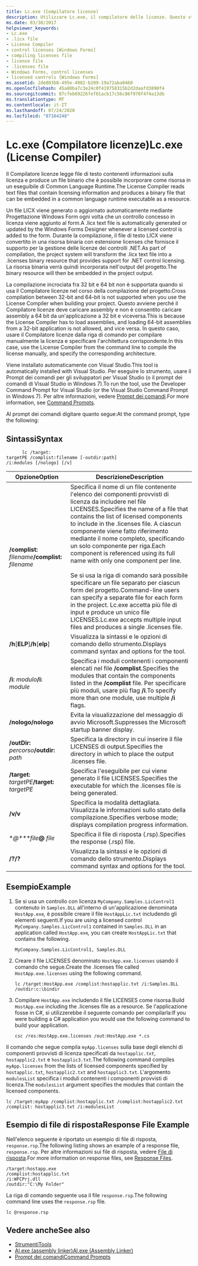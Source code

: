 ```yaml
---
title: Lc.exe (Compilatore licenze)
description: Utilizzare Lc.exe, il compilatore delle licenze. Questo strumento legge i file di testo che contengono informazioni sulla licenza e crea un file binario da incorporare in un eseguibile CLR come risorsa.
ms.date: 03/30/2017
helpviewer_keywords:
- Lc.exe
- .licx file
- License Compiler
- control licenses [Windows Forms]
- compiling licenses file
- license file
- .licenses file
- Windows Forms, control licenses
- licensed controls [Windows Forms]
ms.assetid: 2de803b8-495e-4982-b209-19a72aba0460
ms.openlocfilehash: 45a80ba7c3e24c0f419758315b2d2daafd3890f4
ms.sourcegitcommit: 87cfeb69226fef01acb17c56c86f978f4f4a13db
ms.translationtype: MT
ms.contentlocale: it-IT
ms.lasthandoff: 07/24/2020
ms.locfileid: "87164248"
---
```

# <a name="lcexe-license-compiler"></a><span data-ttu-id="9e883-104">Lc.exe (Compilatore licenze)</span><span class="sxs-lookup"><span data-stu-id="9e883-104">Lc.exe (License Compiler)</span></span>
<span data-ttu-id="9e883-105">Il Compilatore licenze legge file di testo contenenti informazioni sulla licenza e produce un file binario che è possibile incorporare come risorsa in un eseguibile di Common Language Runtime.</span><span class="sxs-lookup"><span data-stu-id="9e883-105">The License Compiler reads text files that contain licensing information and produces a binary file that can be embedded in a common language runtime executable as a resource.</span></span>  
  
 <span data-ttu-id="9e883-106">Un file LICX viene generato o aggiornato automaticamente mediante Progettazione Windows Form ogni volta che un controllo concesso in licenza viene aggiunto al form.</span><span class="sxs-lookup"><span data-stu-id="9e883-106">A .licx text file is automatically generated or updated by the Windows Forms Designer whenever a licensed control is added to the form.</span></span> <span data-ttu-id="9e883-107">Durante la compilazione, il file di testo LICX viene convertito in una risorsa binaria con estensione licenses che fornisce il supporto per la gestione delle licenze dei controlli .NET.</span><span class="sxs-lookup"><span data-stu-id="9e883-107">As part of compilation, the project system will transform the .licx text file into a .licenses binary resource that provides support for .NET control licensing.</span></span> <span data-ttu-id="9e883-108">La risorsa binaria verrà quindi incorporata nell'output del progetto.</span><span class="sxs-lookup"><span data-stu-id="9e883-108">The binary resource will then be embedded in the project output.</span></span>  
  
 <span data-ttu-id="9e883-109">La compilazione incrociata fra 32 bit e 64 bit non è supportata quando si usa il Compilatore licenze nel corso della compilazione del progetto.</span><span class="sxs-lookup"><span data-stu-id="9e883-109">Cross compilation between 32-bit and 64-bit is not supported when you use the License Compiler when building your project.</span></span> <span data-ttu-id="9e883-110">Questo avviene perché il Compilatore licenze deve caricare assembly e non è consentito caricare assembly a 64 bit da un'applicazione a 32 bit e viceversa.</span><span class="sxs-lookup"><span data-stu-id="9e883-110">This is because the License Compiler has to load assemblies, and loading 64-bit assemblies from a 32-bit application is not allowed, and vice versa.</span></span> <span data-ttu-id="9e883-111">In questo caso, usare il Compilatore licenze dalla riga di comando per compilare manualmente la licenza e specificare l'architettura corrispondente.</span><span class="sxs-lookup"><span data-stu-id="9e883-111">In this case, use the License Compiler from the command line to compile the license manually, and specify the corresponding architecture.</span></span>  
  
 <span data-ttu-id="9e883-112">Viene installato automaticamente con Visual Studio.</span><span class="sxs-lookup"><span data-stu-id="9e883-112">This tool is automatically installed with Visual Studio.</span></span> <span data-ttu-id="9e883-113">Per eseguire lo strumento, usare il Prompt dei comandi per gli sviluppatori per Visual Studio (o il prompt dei comandi di Visual Studio in Windows 7).</span><span class="sxs-lookup"><span data-stu-id="9e883-113">To run the tool, use the Developer Command Prompt for Visual Studio (or the Visual Studio Command Prompt in Windows 7).</span></span> <span data-ttu-id="9e883-114">Per altre informazioni, vedere [Prompt dei comandi](developer-command-prompt-for-vs.md).</span><span class="sxs-lookup"><span data-stu-id="9e883-114">For more information, see [Command Prompts](developer-command-prompt-for-vs.md).</span></span>  
  
 <span data-ttu-id="9e883-115">Al prompt dei comandi digitare quanto segue:</span><span class="sxs-lookup"><span data-stu-id="9e883-115">At the command prompt, type the following:</span></span>  
  
## <a name="syntax"></a><span data-ttu-id="9e883-116">Sintassi</span><span class="sxs-lookup"><span data-stu-id="9e883-116">Syntax</span></span>  
  
```console
      lc /target:  
targetPE /complist:filename [-outdir:path]  
/i:modules [/nologo] [/v]  
```  
  
|<span data-ttu-id="9e883-117">Opzione</span><span class="sxs-lookup"><span data-stu-id="9e883-117">Option</span></span>|<span data-ttu-id="9e883-118">Descrizione</span><span class="sxs-lookup"><span data-stu-id="9e883-118">Description</span></span>|  
|------------|-----------------|  
|<span data-ttu-id="9e883-119">**/complist:** *filename*</span><span class="sxs-lookup"><span data-stu-id="9e883-119">**/complist:** *filename*</span></span>|<span data-ttu-id="9e883-120">Specifica il nome di un file contenente l'elenco dei componenti provvisti di licenza da includere nel file LICENSES.</span><span class="sxs-lookup"><span data-stu-id="9e883-120">Specifies the name of a file that contains the list of licensed components to include in the .licenses file.</span></span> <span data-ttu-id="9e883-121">A ciascun componente viene fatto riferimento mediante il nome completo, specificando un solo componente per riga.</span><span class="sxs-lookup"><span data-stu-id="9e883-121">Each component is referenced using its full name with only one component per line.</span></span><br /><br /> <span data-ttu-id="9e883-122">Se si usa la riga di comando sarà possibile specificare un file separato per ciascun form del progetto.</span><span class="sxs-lookup"><span data-stu-id="9e883-122">Command-line users can specify a separate file for each form in the project.</span></span> <span data-ttu-id="9e883-123">Lc.exe accetta più file di input e produce un unico file LICENSES.</span><span class="sxs-lookup"><span data-stu-id="9e883-123">Lc.exe accepts multiple input files and produces a single .licenses file.</span></span>|  
|<span data-ttu-id="9e883-124">**/h**[**ELP**]</span><span class="sxs-lookup"><span data-stu-id="9e883-124">**/h**[**elp**]</span></span>|<span data-ttu-id="9e883-125">Visualizza la sintassi e le opzioni di comando dello strumento.</span><span class="sxs-lookup"><span data-stu-id="9e883-125">Displays command syntax and options for the tool.</span></span>|  
|<span data-ttu-id="9e883-126">**/i:** *modulo*</span><span class="sxs-lookup"><span data-stu-id="9e883-126">**/i:** *module*</span></span>|<span data-ttu-id="9e883-127">Specifica i moduli contenenti i componenti elencati nel file **/complist**.</span><span class="sxs-lookup"><span data-stu-id="9e883-127">Specifies the modules that contain the components listed in the **/complist** file.</span></span> <span data-ttu-id="9e883-128">Per specificare più moduli, usare più flag **/i**.</span><span class="sxs-lookup"><span data-stu-id="9e883-128">To specify more than one module, use multiple **/i** flags.</span></span>|  
|<span data-ttu-id="9e883-129">**/nologo**</span><span class="sxs-lookup"><span data-stu-id="9e883-129">**/nologo**</span></span>|<span data-ttu-id="9e883-130">Evita la visualizzazione del messaggio di avvio Microsoft.</span><span class="sxs-lookup"><span data-stu-id="9e883-130">Suppresses the Microsoft startup banner display.</span></span>|  
|<span data-ttu-id="9e883-131">**/outDir:** *percorso*</span><span class="sxs-lookup"><span data-stu-id="9e883-131">**/outdir:** *path*</span></span>|<span data-ttu-id="9e883-132">Specifica la directory in cui inserire il file LICENSES di output.</span><span class="sxs-lookup"><span data-stu-id="9e883-132">Specifies the directory in which to place the output .licenses file.</span></span>|  
|<span data-ttu-id="9e883-133">**/target:** *targetPE*</span><span class="sxs-lookup"><span data-stu-id="9e883-133">**/target:** *targetPE*</span></span>|<span data-ttu-id="9e883-134">Specifica l'eseguibile per cui viene generato il file LICENSES.</span><span class="sxs-lookup"><span data-stu-id="9e883-134">Specifies the executable for which the .licenses file is being generated.</span></span>|  
|<span data-ttu-id="9e883-135">**/v**</span><span class="sxs-lookup"><span data-stu-id="9e883-135">**/v**</span></span>|<span data-ttu-id="9e883-136">Specifica la modalità dettagliata. Visualizza le informazioni sullo stato della compilazione.</span><span class="sxs-lookup"><span data-stu-id="9e883-136">Specifies verbose mode; displays compilation progress information.</span></span>|  
|<span data-ttu-id="9e883-137">\**@\*\*\*file*</span><span class="sxs-lookup"><span data-stu-id="9e883-137">**@** *file*</span></span>|<span data-ttu-id="9e883-138">Specifica il file di risposta (.rsp).</span><span class="sxs-lookup"><span data-stu-id="9e883-138">Specifies the response (.rsp) file.</span></span>|  
|<span data-ttu-id="9e883-139">**/?**</span><span class="sxs-lookup"><span data-stu-id="9e883-139">**/?**</span></span>|<span data-ttu-id="9e883-140">Visualizza la sintassi e le opzioni di comando dello strumento.</span><span class="sxs-lookup"><span data-stu-id="9e883-140">Displays command syntax and options for the tool.</span></span>|  
  
## <a name="example"></a><span data-ttu-id="9e883-141">Esempio</span><span class="sxs-lookup"><span data-stu-id="9e883-141">Example</span></span>  
  
1. <span data-ttu-id="9e883-142">Se si usa un controllo con licenza `MyCompany.Samples.LicControl1` contenuto in `Samples.DLL` all'interno di un'applicazione denominata `HostApp.exe`*,* è possibile creare il file `HostAppLic.txt` includendo gli elementi seguenti.</span><span class="sxs-lookup"><span data-stu-id="9e883-142">If you are using a licensed control `MyCompany.Samples.LicControl1` contained in `Samples.DLL` in an application called `HostApp.exe`*,* you can create `HostAppLic.txt` that contains the following.</span></span>  
  
    ```text
    MyCompany.Samples.LicControl1, Samples.DLL  
    ```  
  
2. <span data-ttu-id="9e883-143">Creare il file LICENSES denominato `HostApp.exe.licenses` usando il comando che segue.</span><span class="sxs-lookup"><span data-stu-id="9e883-143">Create the .licenses file called `HostApp.exe.licenses` using the following command.</span></span>  
  
    ```console  
    lc /target:HostApp.exe /complist:hostapplic.txt /i:Samples.DLL /outdir:c:\bindir  
    ```  
  
3. <span data-ttu-id="9e883-144">Compilare `HostApp.exe` includendo il file LICENSES come risorsa.</span><span class="sxs-lookup"><span data-stu-id="9e883-144">Build `HostApp.exe` including the .licenses file as a resource.</span></span> <span data-ttu-id="9e883-145">Se l'applicazione fosse in C#, si utilizzerebbe il seguente comando per compilarla:</span><span class="sxs-lookup"><span data-stu-id="9e883-145">If you were building a C# application you would use the following command to build your application.</span></span>  
  
    ```console
    csc /res:HostApp.exe.licenses /out:HostApp.exe *.cs  
    ```  
  
 <span data-ttu-id="9e883-146">Il comando che segue compila `myApp.licenses` sulla base degli elenchi di componenti provvisti di licenza specificati da `hostapplic.txt`, `hostapplic2.txt` e `hostapplic3.txt`.</span><span class="sxs-lookup"><span data-stu-id="9e883-146">The following command compiles `myApp.licenses` from the lists of licensed components specified by `hostapplic.txt`, `hostapplic2.txt` and `hostapplic3.txt`.</span></span> <span data-ttu-id="9e883-147">L'argomento `modulesList` specifica i moduli contenenti i componenti provvisti di licenza.</span><span class="sxs-lookup"><span data-stu-id="9e883-147">The `modulesList` argument specifies the modules that contain the licensed components.</span></span>  
  
```console  
lc /target:myApp /complist:hostapplic.txt /complist:hostapplic2.txt /complist: hostapplic3.txt /i:modulesList  
```  
  
## <a name="response-file-example"></a><span data-ttu-id="9e883-148">Esempio di file di risposta</span><span class="sxs-lookup"><span data-stu-id="9e883-148">Response File Example</span></span>  
 <span data-ttu-id="9e883-149">Nell'elenco seguente è riportato un esempio di file di risposta, `response.rsp`.</span><span class="sxs-lookup"><span data-stu-id="9e883-149">The following listing shows an example of a response file, `response.rsp`.</span></span> <span data-ttu-id="9e883-150">Per altre informazioni sui file di risposta, vedere [File di risposta](/visualstudio/msbuild/msbuild-response-files).</span><span class="sxs-lookup"><span data-stu-id="9e883-150">For more information on response files, see [Response Files](/visualstudio/msbuild/msbuild-response-files).</span></span>  
  
```text  
/target:hostapp.exe  
/complist:hostapplic.txt
/i:WFCPrj.dll
/outdir:"C:\My Folder"  
```  
  
 <span data-ttu-id="9e883-151">La riga di comando seguente usa il file `response.rsp`.</span><span class="sxs-lookup"><span data-stu-id="9e883-151">The following command line uses the `response.rsp` file.</span></span>  
  
```console  
lc @response.rsp  
```  
  
## <a name="see-also"></a><span data-ttu-id="9e883-152">Vedere anche</span><span class="sxs-lookup"><span data-stu-id="9e883-152">See also</span></span>

- [<span data-ttu-id="9e883-153">Strumenti</span><span class="sxs-lookup"><span data-stu-id="9e883-153">Tools</span></span>](index.md)
- [<span data-ttu-id="9e883-154">Al.exe (assembly linker)</span><span class="sxs-lookup"><span data-stu-id="9e883-154">Al.exe (Assembly Linker)</span></span>](al-exe-assembly-linker.md)
- [<span data-ttu-id="9e883-155">Prompt dei comandi</span><span class="sxs-lookup"><span data-stu-id="9e883-155">Command Prompts</span></span>](developer-command-prompt-for-vs.md)
